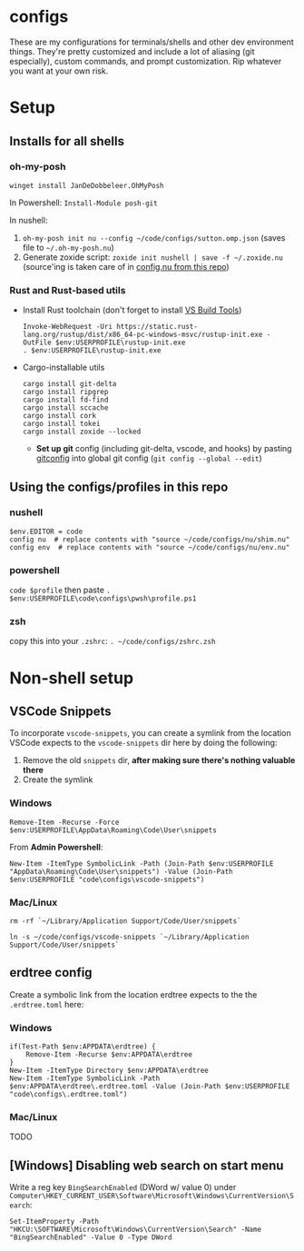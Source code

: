 # configs
These are my configurations for terminals/shells and other dev environment things. They're pretty customized and include a lot of aliasing (git especially), custom commands, and prompt customization. Rip whatever you want at your own risk.

# Setup
## Installs for all shells
### oh-my-posh
```
winget install JanDeDobbeleer.OhMyPosh
```

In Powershell: `Install-Module posh-git`

In nushell:
1. `oh-my-posh init nu --config ~/code/configs/sutton.omp.json` (saves file to `~/.oh-my-posh.nu`)
1. Generate zoxide script: `zoxide init nushell | save -f ~/.zoxide.nu` (source'ing is taken care of in [config.nu from this repo](./nu/config.nu))

### Rust and Rust-based utils
- Install Rust toolchain (don't forget to install [VS Build Tools](https://visualstudio.microsoft.com/))
    ```
    Invoke-WebRequest -Uri https://static.rust-lang.org/rustup/dist/x86_64-pc-windows-msvc/rustup-init.exe -OutFile $env:USERPROFILE\rustup-init.exe
    . $env:USERPROFILE\rustup-init.exe
    ```
- Cargo-installable utils
    ```
    cargo install git-delta
    cargo install ripgrep
    cargo install fd-find
    cargo install sccache
    cargo install cork
    cargo install tokei
    cargo install zoxide --locked
    ```
    - **Set up git** config (including git-delta, vscode, and hooks) by pasting [gitconfig](./gitconfig) into global git config (`git config --global --edit`)

## Using the configs/profiles in this repo
### nushell
```
$env.EDITOR = code
config nu  # replace contents with "source ~/code/configs/nu/shim.nu"
config env  # replace contents with "source ~/code/configs/nu/env.nu"
```

### powershell
`code $profile` then paste `. $env:USERPROFILE\code\configs\pwsh\profile.ps1`

### zsh
copy this into your `.zshrc`: `. ~/code/configs/zshrc.zsh`

# Non-shell setup

## VSCode Snippets
To incorporate `vscode-snippets`, you can create a symlink from the location VSCode expects to the `vscode-snippets` dir here by doing the following:
1. Remove the old `snippets` dir, **after making sure there's nothing valuable there**
2. Create the symlink
### Windows
```
Remove-Item -Recurse -Force $env:USERPROFILE\AppData\Roaming\Code\User\snippets
```
From **Admin Powershell**:
```
New-Item -ItemType SymbolicLink -Path (Join-Path $env:USERPROFILE "AppData\Roaming\Code\User\snippets") -Value (Join-Path $env:USERPROFILE "code\configs\vscode-snippets")
```
### Mac/Linux
```
rm -rf `~/Library/Application Support/Code/User/snippets`
```
```
ln -s ~/code/configs/vscode-snippets `~/Library/Application Support/Code/User/snippets`
```

## erdtree config
Create a symbolic link from the location erdtree expects to the the `.erdtree.toml` here:
### Windows
```
if(Test-Path $env:APPDATA\erdtree) {
    Remove-Item -Recurse $env:APPDATA\erdtree
}
New-Item -ItemType Directory $env:APPDATA\erdtree
New-Item -ItemType SymbolicLink -Path $env:APPDATA\erdtree\.erdtree.toml -Value (Join-Path $env:USERPROFILE "code\configs\.erdtree.toml")
```
### Mac/Linux
TODO

## [Windows] Disabling web search on start menu
Write a reg key `BingSearchEnabled` (DWord w/ value 0) under `Computer\HKEY_CURRENT_USER\Software\Microsoft\Windows\CurrentVersion\Search`:

```
Set-ItemProperty -Path "HKCU:\SOFTWARE\Microsoft\Windows\CurrentVersion\Search" -Name "BingSearchEnabled" -Value 0 -Type DWord
```
